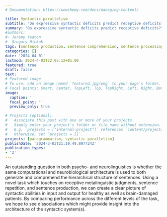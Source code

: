 ```yaml
---
# Documentation: https://wowchemy.com/docs/managing-content/

title: Syntactic parallelism
subtitle: "Do expressive syntactic deficits predict receptive deficits?"
summary: "Do expressive syntactic deficits predict receptive deficits?"
#authors:
#- Jeremy Yeaton
#- Gregory Hickok
tags: [sentence production, sentence comprehension, sentence processing, sentence repetition, syntax, aphasia, psycholinguistics, language]
categories: []
date: '2024-04-01'
lastmod: 2024-4-03T22:05:12+01:00
featured: true
draft: false
text:
# Featured image
# To use, add an image named `featured.jpg/png` to your page's folder.
# Focal points: Smart, Center, TopLeft, Top, TopRight, Left, Right, BottomLeft, Bottom, BottomRight.
image:
  caption: ''
  focal_point: ''
  preview_only: true

# Projects (optional).
#   Associate this post with one or more of your projects.
#   Simply enter your project's folder or file name without extension.
#   E.g. `projects = ["internal-project"]` references `content/project/deep-learning/index.md`.
#   Otherwise, set `projects = []`.
projects: [paragrammatism, syntactic parallelism]
publishDate: '2024-3-03T21:19:49.897724Z'
publication_types:
- '2'
---
```

An outstanding question in both psycho- and neurolinguistics is whether the same computational and neurobiological architecture is used to both generate and comprehend the hierarchical structure of sentences. Using a novel task which touches on receptive metalinguistic judgments, sentence repetition, and sentence production, we can create a clear picture of syntactic abilities in input and output for healthy as well as brain-damaged patients. By comparing performance across the different levels of the task, we hope to see dissociations which might provide insight into the architecture of the syntactic system(s).
